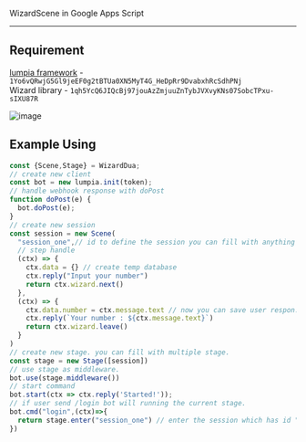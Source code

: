 WizardScene in Google Apps Script 

---

## Requirement 
[lumpia framework](https://lumpia.js.org) - `1Yo6vQRwjG5Gl9jeEF0g2tBTUa0XN5MyT4G_HeDpRr9DvabxhRcSdhPNj`  
Wizard library - `1qh5YcQ6JIQcBj97jouAzZmjuuZnTybJVXvyKNs07SobcTPxu-sIXU87R`
  
![image](https://graph.org/file/1fb304166f8fedff82a48.jpg)
  
## Example Using 
```javascript
const {Scene,Stage} = WizardDua; 
// create new client
const bot = new lumpia.init(token);
// handle webhook response with doPost
function doPost(e) {
  bot.doPost(e);
}
// create new session
const session = new Scene(
  "session_one",// id to define the session you can fill with anything 
  // step handle 
  (ctx) => {
    ctx.data = {} // create temp database
    ctx.reply("Input your number") 
    return ctx.wizard.next()
  },
  (ctx) => { 
    ctx.data.number = ctx.message.text // now you can save user respon.
    ctx.reply(`Your number : ${ctx.message.text}`)
    return ctx.wizard.leave()
  }
)
// create new stage. you can fill with multiple stage. 
const stage = new Stage([session])
// use stage as middleware. 
bot.use(stage.middleware())
// start command
bot.start(ctx => ctx.reply('Started!'));
// if user send /login bot will running the current stage. 
bot.cmd("login",(ctx)=>{
  return stage.enter("session_one") // enter the session which has id "stage_one"
})
```
